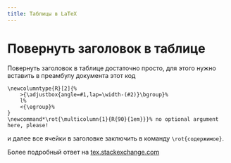 ```yaml
---
title: Таблицы в LaTeX
---
```


# Повернуть заголовок в таблице

Повернуть заголовок в таблице достаточно просто, для этого нужно
вставить в преамбулу документа этот код

    \newcolumntype{R}[2]{%
        >{\adjustbox{angle=#1,lap=\width-(#2)}\bgroup}%
        l%
        <{\egroup}%
    }
    \newcommand*\rot{\multicolumn{1}{R{90}{1em}}}% no optional argument here, please!

и далее все ячейки в заголовке заключить в команду `\rot{содержимое}`.

Более подробный ответ на [tex.stackexchange.com](http://tex.stackexchange.com/a/98439/119485)
